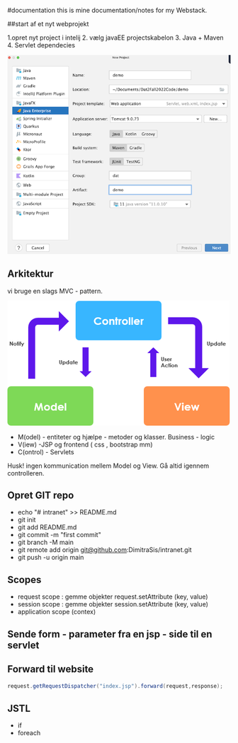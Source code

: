#documentation
this is mine documentation/notes for my Webstack. 

##start af et nyt webprojekt

1.opret nyt project i intelij
2. vælg javaEE projectskabelon
3. Java + Maven
4. Servlet dependecies

![img.png](img.png)

## Arkitektur

vi bruge en slags MVC - pattern.

![img_1.png](img_1.png)

- M(odel) - entiteter og hjælpe - metoder og klasser. Business - logic
- V(iew) -JSP og frontend ( css , bootstrap mm)
- C(ontrol) - Servlets

Husk! ingen kommunication mellem Model og View. Gå altid igennem controlleren.

## Opret GIT repo

- echo "# intranet" >> README.md
- git init
- git add README.md
- git commit -m "first commit"
- git branch -M main
- git remote add origin git@github.com:DimitraSis/intranet.git
- git push -u origin main

## Scopes 
- request scope : gemme objekter request.setAttribute (key, value)
- session scope : gemme objekter session.setAttribute (key, value)
- application scope (contex)

## Sende form - parameter fra en jsp - side til en servlet



## Forward til website
```` java
request.getRequestDispatcher("index.jsp").forward(request,response);
````
## JSTL
- if
- foreach